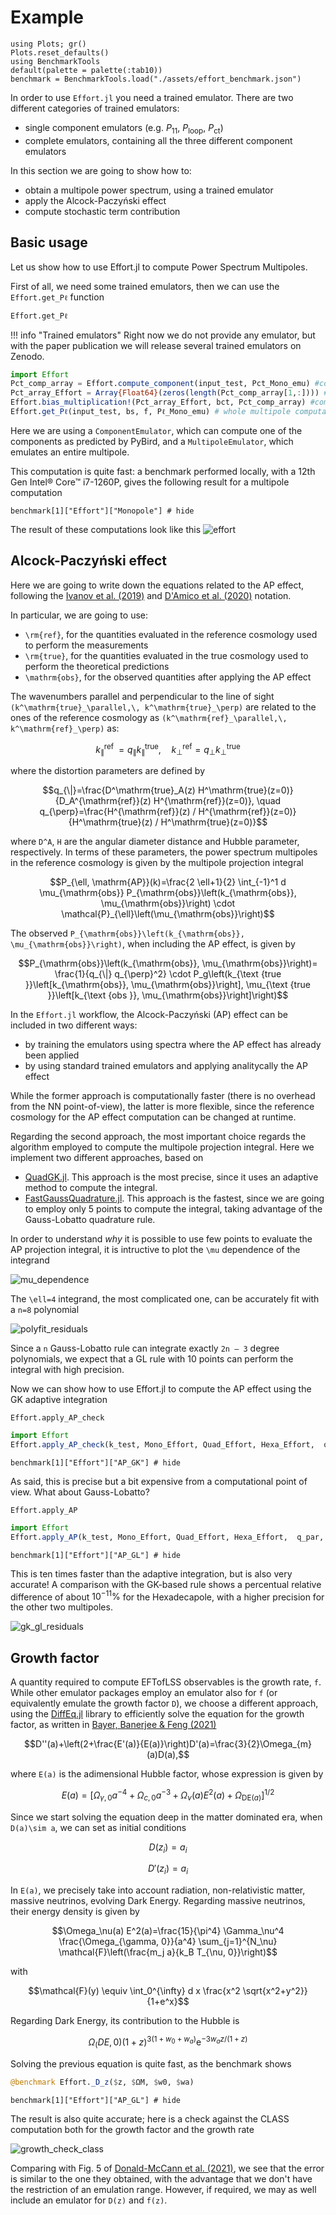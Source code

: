 # Example

```@setup tutorial
using Plots; gr()
Plots.reset_defaults()
using BenchmarkTools
default(palette = palette(:tab10))
benchmark = BenchmarkTools.load("./assets/effort_benchmark.json")
```

In order to use `Effort.jl` you need a trained emulator. There are two different categories of trained emulators:

- single component emulators (e.g.  $P_{11}$, $P_\mathrm{loop}$, $P_\mathrm{ct}$)
- complete emulators, containing all the three different component emulators

In this section we are going to show how to:

- obtain a multipole power spectrum, using a trained emulator
- apply the Alcock-Paczyński effect
- compute stochastic term contribution

## Basic usage

Let us show how to use Effort.jl to compute Power Spectrum Multipoles.

First of all, we need some trained emulators, then we can use the `Effort.get_Pℓ` function

```@docs
Effort.get_Pℓ
```

!!! info "Trained emulators"
    Right now we do not provide any emulator, but with the paper publication we will release
    several trained emulators on Zenodo.

```julia
import Effort
Pct_comp_array = Effort.compute_component(input_test, Pct_Mono_emu) #compute the components of Pct without the bias
Pct_array_Effort = Array{Float64}(zeros(length(Pct_comp_array[1,:]))) #allocate final array
Effort.bias_multiplication!(Pct_array_Effort, bct, Pct_comp_array) #components multiplied by bias
Effort.get_Pℓ(input_test, bs, f, Pℓ_Mono_emu) # whole multipole computation
```

Here we are using a `ComponentEmulator`, which can compute one of the components as
predicted by PyBird, and a `MultipoleEmulator`, which emulates an entire multipole.

This computation is quite fast: a benchmark performed locally, with a 12th Gen Intel® Core™
i7-1260P, gives the following result for a multipole computation

```@example tutorial
benchmark[1]["Effort"]["Monopole"] # hide
```

The result of these computations look like this
![effort](https://user-images.githubusercontent.com/58727599/209453056-a83dfd18-03c2-46be-a3a5-01b5f3bd459d.png)

## Alcock-Paczyński effect

Here we are going to write down the equations related to the AP effect, following the [Ivanov et al. (2019)](https://arxiv.org/abs/1909.05277) and [D'Amico et al. (2020)](https://arxiv.org/abs/2003.07956) notation.

In particular, we are going to use:

- ``\rm{ref}``, for the quantities evaluated in the reference cosmology used to perform the measurements
- ``\rm{true}``, for the quantities evaluated in the true cosmology used to perform the theoretical predictions
- ``\mathrm{obs}``, for the observed quantities after applying the AP effect

The wavenumbers parallel and perpendicular to the line of sight ``(k^\mathrm{true}_\parallel,\, k^\mathrm{true}_\perp)`` are related to the ones of the reference cosmology as ``(k^\mathrm{ref}_\parallel,\, k^\mathrm{ref}_\perp)`` as:

```math
k_{\|}^{\text {ref }}=q_{\|} k^\mathrm{true}_{\|}, \quad k_{\perp}^{\mathrm{ref}}=q_{\perp} k^\mathrm{true}_{\perp}
```

where the distortion parameters are defined by

```math
q_{\|}=\frac{D^\mathrm{true}_A(z) H^\mathrm{true}(z=0)}{D_A^{\mathrm{ref}}(z) H^{\mathrm{ref}}(z=0)}, \quad q_{\perp}=\frac{H^{\mathrm{ref}}(z) / H^{\mathrm{ref}}(z=0)}{H^\mathrm{true}(z) / H^\mathrm{true}(z=0)}
```

where ``D^A``, ``H`` are the angular diameter distance and Hubble parameter, respectively. In terms of these parameters, the power spectrum multipoles in the reference cosmology is given by the multipole projection integral

```math
P_{\ell, \mathrm{AP}}(k)=\frac{2 \ell+1}{2} \int_{-1}^1 d \mu_{\mathrm{obs}} P_{\mathrm{obs}}\left(k_{\mathrm{obs}}, \mu_{\mathrm{obs}}\right) \cdot \mathcal{P}_{\ell}\left(\mu_{\mathrm{obs}}\right)
```

The observed ``P_{\mathrm{obs}}\left(k_{\mathrm{obs}}, \mu_{\mathrm{obs}}\right)``, when including the AP effect, is given by

```math
P_{\mathrm{obs}}\left(k_{\mathrm{obs}}, \mu_{\mathrm{obs}}\right)= \frac{1}{q_{\|} q_{\perp}^2} \cdot P_g\left(k_{\text {true }}\left[k_{\mathrm{obs}}, \mu_{\mathrm{obs}}\right], \mu_{\text {true }}\left[k_{\text {obs }}, \mu_{\mathrm{obs}}\right]\right)
```

In the `Effort.jl` workflow, the Alcock-Paczyński (AP) effect can be included in two different ways:

- by training the emulators using spectra where the AP effect has already been applied
- by using standard trained emulators and applying analitycally the AP effect

While the former approach is computationally faster (there is no overhead from the NN
point-of-view), the latter is more flexible, since the reference cosmology for the AP effect
computation can be changed at runtime.

Regarding the second approach, the most important choice regards the algorithm employed to
compute the multipole projection integral.
Here we implement two different approaches, based on

- [QuadGK.jl](https://juliamath.github.io/QuadGK.jl/stable/). This approach is the most precise, since it uses an adaptive method to compute the integral.
- [FastGaussQuadrature.jl](https://juliaapproximation.github.io/FastGaussQuadrature.jl/stable/). This approach is the fastest, since we are going to employ only 5 points to compute the integral, taking advantage of the Gauss-Lobatto quadrature rule.

In order to understand _why_ it is possible to use few points to evaluate the AP projection integral, it is intructive to plot the ``\mu`` dependence of the integrand

![mu_dependence](https://user-images.githubusercontent.com/58727599/210108594-8c2c1c02-22e9-4d5d-a266-5fffa92bbcba.png)

The ``\ell=4`` integrand, the most complicated one, can be accurately fit with a ``n=8`` polynomial

![polyfit_residuals](https://user-images.githubusercontent.com/58727599/210109373-fbd9ab7e-1926-4761-a972-8045724b6704.png)

Since a ``n`` Gauss-Lobatto rule can integrate exactly ``2n – 3`` degree polynomials,  we expect that a GL rule with 10 points can perform the integral with high precision.

Now we can show how to use Effort.jl to compute the AP effect using the GK adaptive integration

```@docs
Effort.apply_AP_check
```

```julia
import Effort
Effort.apply_AP_check(k_test, Mono_Effort, Quad_Effort, Hexa_Effort,  q_par, q_perp)
```

```@example tutorial
benchmark[1]["Effort"]["AP_GK"] # hide
```

As said, this is precise but a bit expensive from a computational point of view. What about
Gauss-Lobatto?

```@docs
Effort.apply_AP
```

```julia
import Effort
Effort.apply_AP(k_test, Mono_Effort, Quad_Effort, Hexa_Effort,  q_par, q_perp)
```

```@example tutorial
benchmark[1]["Effort"]["AP_GL"] # hide
```

This is ten times faster than the adaptive integration, but is also very accurate! A
comparison with the GK-based rule shows a percentual relative difference of about
$10^{-11}\%$ for the Hexadecapole, with a higher precision for the other two multipoles.

![gk_gl_residuals](https://user-images.githubusercontent.com/58727599/210110289-ec61612c-5ef2-4691-87fb-386f186f5e5e.png)

## Growth factor

A quantity required to compute EFTofLSS observables is the growth rate, ``f``. While other emulator packages employ an emulator also for ``f`` (or equivalently emulate the growth factor ``D``), we choose a different approach, using the [DiffEq.jl](https://docs.sciml.ai/DiffEqDocs/stable/) library to efficiently solve the equation for the growth factor, as written in [Bayer, Banerjee & Feng (2021)](https://arxiv.org/abs/2007.13394)

```math
D''(a)+\left(2+\frac{E'(a)}{E(a)}\right)D'(a)=\frac{3}{2}\Omega_{m}(a)D(a),
```

where ``E(a)`` is the adimensional Hubble factor, whose expression is given by

```math
E(a)=\left[\Omega_{\gamma, 0} a^{-4}+\Omega_{c, 0} a^{-3}+\Omega_\nu(a) E^2(a)+\Omega_{\mathrm{DE}(a)}\right]^{1 / 2}
```

Since we start solving the equation deep in the matter dominated era, when ``D(a)\sim a``, we can set as initial conditions

```math
D(z_i) = a_i
```

```math
D'(z_i)=a_i
```

In ``E(a)``, we precisely take into account radiation, non-relativistic matter, massive neutrinos, evolving Dark Energy.
Regarding massive neutrinos, their energy density is given by

```math
\Omega_\nu(a) E^2(a)=\frac{15}{\pi^4} \Gamma_\nu^4 \frac{\Omega_{\gamma, 0}}{a^4} \sum_{j=1}^{N_\nu} \mathcal{F}\left(\frac{m_j a}{k_B T_{\nu, 0}}\right)
```

with

```math
\mathcal{F}(y) \equiv \int_0^{\infty} d x \frac{x^2 \sqrt{x^2+y^2}}{1+e^x}
```

Regarding Dark Energy, its contribution to the Hubble is

```math
\Omega_\mathrm(DE,0)(1+z)^{3\left(1+w_0+w_a\right)} \mathrm{e}^{-3 w_a z /(1+z)}
```

Solving the previous equation is quite fast, as the benchmark shows

```julia
@benchmark Effort._D_z($z, $ΩM, $w0, $wa)
```

```@example tutorial
benchmark[1]["Effort"]["AP_GL"] # hide
```

The result is also quite accurate; here is a check against the CLASS computation both for
the growth factor and the growth rate

![growth_check_class](https://user-images.githubusercontent.com/58727599/210219849-09646729-365a-4ab9-9372-d72e0a808c78.png)

Comparing with Fig. 5 of [Donald-McCann et al. (2021)](https://arxiv.org/abs/2109.15236), we see that the error is similar to the one they obtained, with the advantage that we don't have the restriction of an emulation range. However, if required, we may as well include an emulator for ``D(z)`` and ``f(z)``.
